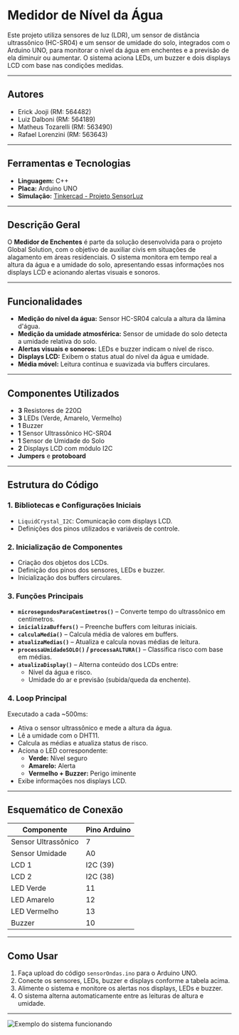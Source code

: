 # Medidor de Nível da Água

Este projeto utiliza sensores de luz (LDR), um sensor de distância ultrassônico (HC-SR04) e um sensor de umidade do solo, integrados com o Arduino UNO, para monitorar o nível da água em enchentes e a previsão de ela diminuir ou aumentar. O sistema aciona LEDs, um buzzer e dois displays LCD com base nas condições medidas.

---

## Autores

- Erick Jooji (RM: 564482)  
- Luiz Dalboni (RM: 564189)  
- Matheus Tozarelli (RM: 563490)  
- Rafael Lorenzini (RM: 563643)

---

## Ferramentas e Tecnologias

- **Linguagem:** C++  
- **Placa:** Arduino UNO  
- **Simulação:** [Tinkercad - Projeto SensorLuz](https://www.tinkercad.com/things/1FLMw0RI0Qp-alarme-2/editel?returnTo=https%3A%2F%2Fwww.tinkercad.com%2Fdashboard%2Fdesigns%2Fcircuits&sharecode=3U-bvGk7_IB4qhG56tbSyutXl7edE_MXuUWwf2XKvjU)

---

## Descrição Geral

O **Medidor de Enchentes** é parte da solução desenvolvida para o projeto Global Solution, com o objetivo de auxiliar civis em situações de alagamento em áreas residenciais. O sistema monitora em tempo real a altura da água e a umidade do solo, apresentando essas informações nos displays LCD e acionando alertas visuais e sonoros.

---

## Funcionalidades

- **Medição do nível da água:** Sensor HC-SR04 calcula a altura da lâmina d'água.  
- **Medição da umidade atmosférica:** Sensor de umidade do solo detecta a umidade relativa do solo.  
- **Alertas visuais e sonoros:** LEDs e buzzer indicam o nível de risco.  
- **Displays LCD:** Exibem o status atual do nível da água e umidade.  
- **Média móvel:** Leitura contínua e suavizada via buffers circulares.

---

## Componentes Utilizados

- **3** Resistores de 220Ω  
- **3** LEDs (Verde, Amarelo, Vermelho)  
- **1** Buzzer  
- **1** Sensor Ultrassônico HC-SR04  
- **1** Sensor de Umidade do Solo  
- **2** Displays LCD com módulo I2C  
- **Jumpers** e **protoboard**

---

## Estrutura do Código

### 1. Bibliotecas e Configurações Iniciais

- `LiquidCrystal_I2C`: Comunicação com displays LCD.  
- Definições dos pinos utilizados e variáveis de controle.

### 2. Inicialização de Componentes

- Criação dos objetos dos LCDs.  
- Definição dos pinos dos sensores, LEDs e buzzer.  
- Inicialização dos buffers circulares.

### 3. Funções Principais

- **`microsegundosParaCentimetros()`** – Converte tempo do ultrassônico em centímetros.  
- **`inicializaBuffers()`** – Preenche buffers com leituras iniciais.  
- **`calculaMedia()`** – Calcula média de valores em buffers.  
- **`atualizaMedias()`** – Atualiza e calcula novas médias de leitura.  
- **`processaUmidadeSOLO()` / `processaALTURA()`** – Classifica risco com base em médias.  
- **`atualizaDisplay()`** – Alterna conteúdo dos LCDs entre:  
  - Nível da água e risco.  
  - Umidade do ar e previsão (subida/queda da enchente).

### 4. Loop Principal

Executado a cada ~500ms:

- Ativa o sensor ultrassônico e mede a altura da água.  
- Lê a umidade com o DHT11.  
- Calcula as médias e atualiza status de risco.  
- Aciona o LED correspondente:  
  - **Verde:** Nível seguro  
  - **Amarelo:** Alerta  
  - **Vermelho + Buzzer:** Perigo iminente  
- Exibe informações nos displays LCD.

---

## Esquemático de Conexão

| Componente           | Pino Arduino |
|----------------------|--------------|
| Sensor Ultrassônico  | 7            |
| Sensor Umidade       | A0           |
| LCD 1                | I2C (39)     |
| LCD 2                | I2C (38)     |
| LED Verde            | 11           |
| LED Amarelo          | 12           |
| LED Vermelho         | 13           |
| Buzzer               | 10           |

---

## Como Usar

1. Faça upload do código `sensorOndas.ino` para o Arduino UNO.  
2. Conecte os sensores, LEDs, buzzer e displays conforme a tabela acima.  
3. Alimente o sistema e monitore os alertas nos displays, LEDs e buzzer.  
4. O sistema alterna automaticamente entre as leituras de altura e umidade.

---

![Exemplo do sistema funcionando](https://github.com/user-attachments/assets/6da0edb6-8746-43d5-b18e-2a621af844fc)
